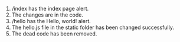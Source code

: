 1. /index has the index page alert.
2. The changes are in the code.
3. /hello has the Hello, world! alert.
4. The hello.js file in the static folder has been changed successfully.
5. The dead code has been removed.